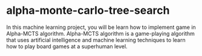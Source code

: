 # alpha-monte-carlo-tree-search
In this machine learning project, you will be learn how to implement game in Alpha-MCTS algorithm. Alpha-MCTS algorithm is a game-playing algorithm that uses artificial intelligence and machine learning techniques to learn how to play board games at a superhuman level. 
